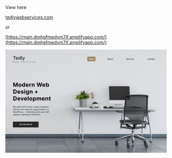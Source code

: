 View here

[tedlywebservices.com](https://www.tedlywebservices.com)

or

[https://main.dmhgfmedvm7if.amplifyapp.com/](https://main.dmhgfmedvm7if.amplifyapp.com/)

<img src="https://raw.githubusercontent.com/tdeckard2000/tedlywebservices/main/photos/exampleImage.JPG">
